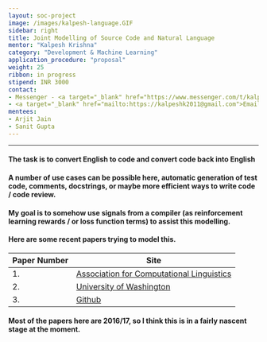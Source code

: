 ```yaml
---
layout: soc-project
image: /images/kalpesh-language.GIF
sidebar: right
title: Joint Modelling of Source Code and Natural Language
mentor: "Kalpesh Krishna"
category: "Development & Machine Learning"
application_procedure: "proposal"
weight: 25
ribbon: in progress
stipend: INR 3000
contact:
- Messenger - <a target="_blank" href="https://www.messenger.com/t/kalpesh.krishna.9">Kalpesh Krishna</a>
- <a target="_blank" href="mailto:https://kalpeshk2011@gmail.com">Email ID</a> - kalpeshk2011@gmail.com
mentees:
- Arjit Jain
- Sanit Gupta
---
```


---

#### The task is to convert English to code and convert code back into English

<!--break-->

#### A number of use cases can be possible here, automatic generation of test code, comments, docstrings, or maybe more efficient ways to write code / code review.

#### My goal is to somehow use signals from a compiler (as reinforcement learning rewards / or loss function terms) to assist this modelling.

<!--break-->
#### Here are some recent papers trying to model this.
<!--break-->

 Paper Number  | Site
 --- | ---
1. | <a target="_blank" href="http://www.aclweb.org/anthology/P16-1195">Association for Computational Linguistics</a>  
2. | <a target="_blank" href="https://homes.cs.washington.edu/~mernst/pubs/nl-command-tr170301.pdf ">University of Washington</a>
3. | <a target="_blank" href="https://github.com/TellinaTool/nl2bash">Github</a>

<!--break-->

#### Most of the papers here are 2016/17, so I think this is in a fairly nascent stage at the moment.
